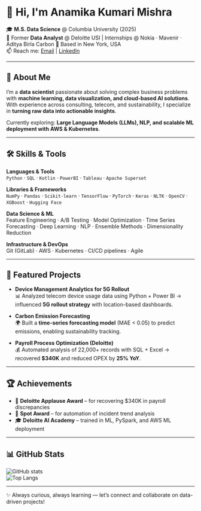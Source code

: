 # 👋 Hi, I'm Anamika Kumari Mishra  

🎓 **M.S. Data Science** @ Columbia University (2025)  
💼 Former **Data Analyst** @ Deloitte USI | Internships @ Nokia · Mavenir · Aditya Birla Carbon
📍 Based in New York, USA  
📫 Reach me: [Email](mailto:akm2259@columbia.edu) | [LinkedIn](https://linkedin.com/in/anamika-mishra-25798a263)  

---

## 🌟 About Me  
I’m a **data scientist** passionate about solving complex business problems with **machine learning, data visualization, and cloud-based AI solutions**. With experience across consulting, telecom, and sustainability, I specialize in **turning raw data into actionable insights**.  

Currently exploring: **Large Language Models (LLMs), NLP, and scalable ML deployment with AWS & Kubernetes**.  

---

## 🛠 Skills & Tools  

**Languages & Tools**  
`Python` · `SQL` · `Kotlin` · `PowerBI` · `Tableau` · `Apache Superset`  

**Libraries & Frameworks**  
`NumPy` · `Pandas` · `Scikit-learn` · `TensorFlow` · `PyTorch` · `Keras` · `NLTK` · `OpenCV` · `XGBoost` · `Hugging Face`  

**Data Science & ML**  
Feature Engineering · A/B Testing · Model Optimization · Time Series Forecasting · Deep Learning · NLP · Ensemble Methods · Dimensionality Reduction  

**Infrastructure & DevOps**  
Git (GitLab) · AWS · Kubernetes · CI/CD pipelines · Agile  

---

## 📂 Featured Projects  

- **Device Management Analytics for 5G Rollout**  
  📊 Analyzed telecom device usage data using Python + Power BI → influenced **5G rollout strategy** with location-based dashboards.  

- **Carbon Emission Forecasting**  
  🌍 Built a **time-series forecasting model** (MAE < 0.05) to predict emissions, enabling sustainability tracking.  

- **Payroll Process Optimization (Deloitte)**  
  💰 Automated analysis of 22,000+ records with SQL + Excel → recovered **$340K** and reduced OPEX by **25% YoY**.  

---

## 🏆 Achievements  

- 🏅 **Deloitte Applause Award** – for recovering $340K in payroll discrepancies  
- 🌟 **Spot Award** – for automation of incident trend analysis  
- 🎓 **Deloitte AI Academy** – trained in ML, PySpark, and AWS ML deployment  

---

## 📊 GitHub Stats  

![GitHub stats](https://github-readme-stats.vercel.app/api?username=anamikam-772&show_icons=true&theme=radical)  
![Top Langs](https://github-readme-stats.vercel.app/api/top-langs/?username=anamikam-772&layout=compact&theme=radical)  

---

✨ Always curious, always learning — let’s connect and collaborate on data-driven projects!
